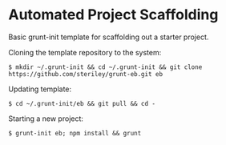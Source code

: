 Automated Project Scaffolding
========

Basic grunt-init template for scaffolding out a starter project.

Cloning the template repository to the system: 

```$ mkdir ~/.grunt-init && cd ~/.grunt-init && git clone https://github.com/steriley/grunt-eb.git eb```

Updating template:

```$ cd ~/.grunt-init/eb && git pull && cd -```

Starting a new project:

```$ grunt-init eb; npm install && grunt```
